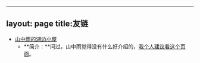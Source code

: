 ----
layout: page
title:友链
----

- [山中雨的湖边小屋](https://mount-rain.link/)
  - **简介：**问过，山中雨觉得没有什么好介绍的，[我个人建议看这个页面](https://mount-rain.link/index.php/about.html)。
